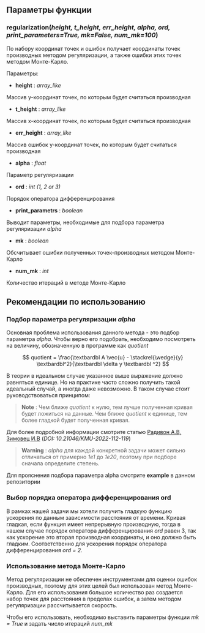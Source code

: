 
## Параметры функции

### regularization(*height, t_height, err_height, alpha, ord, print_parameters=True, mk=False, num_mk=100*)


По набору координат точек и ошибок получает координаты точек производных методом регуляризации, а также ошибки этих точек методом Монте-Карло.

Параметры:

+ **height** : *array_like*

Массив y-координат точек, по которым будет считаться производная

+ **t_height** : *array_like*

Массив x-координат точек, по которым будет считаться производная

+ **err_height** : *array_like*

Массив ошибок y-координат точек, по которым будет считаться производная

+ **alpha** : *float*

Параметр регуляризации

+ **ord** : *int (1, 2 or 3)*

Порядок оператора дифференцирования

+ **print_parametrs** : *boolean*

Выводит параметры, необходимые для подбора параметра регуляризации *alpha*

+ **mk** : *boolean*

Обсчитывает ошибки полученных точек-производных методом Монте-Карло

+ **num_mk** : *int*

Количество итераций в методе Монте-Карло

## Рекомендации по использованию

### Подбор параметра регуляризации *alpha*

Основная проблема использования данного метода - это подбор параметра *alpha*.
Чтобы верно его подобрать, необходимо посмотреть на величину, обозначенную в программе как *quotient*

$$ 
quotient = \frac{\textbardbl A \vec{u} - \stackrel{\wedge}{y} \textbardbl^2}{\textbardbl \delta y \textbardbl ^2}
$$

В теории в идеальном случае указанное выше выражение должно равняться единице. Но на практике часто сложно получить такой идеальный случай, а иногда даже невозможно. В таком случае стоит руководствоваться принципом: 

> **Note** :
Чем ближе *quotient* к нулю, тем лучше полученная кривая будет ложиться на данные. Чем ближе *quotient* к единице, тем более гладкой будет полученная кривая.

Для более подробной информации смотрите статью [Радивон А.В, Зимовец И.В](https://kmu.cosmos.ru/docs/2022/KMU-2022-Proceedings-v4.pdf) (*DOI: 10.21046/KMU-2022-112-119*)

> **Warning** :
> *alpha* для каждой конкретной задачи может сильно отличаться от примерно *1e1* до *1e20*, поэтому при подборе сначала определите степень.

Для прояснения подбора параметра alpha смотрите **example** в данном репозитории

### Выбор порядка оператора дифференцирования ord

В рамках нашей задачи мы хотели получить гладкую функцию ускорения по данным зависимости расстояния от времени. Кривая гладкая, если функция имеет непрерывную производную, тогда в нашем случае порядок оператора дифференцирования *ord* равен 3, так как ускорение это вторая производная координаты, и оно должно быть гладким. Соответственно для ускорения порядок оператора дифференцирования *ord = 2*.


### Использование метода Монте-Карло

Метод регуляризации не обеспечен инструментами для оценки ошибок производных, поэтому для этих целей был использован метод Монте-Карло. Для его использования большое количество раз создается набор точек для расстояния в пределах ошибок, а затем методом регуляризации рассчитывается скорость.

Чтобы его использовать, необходимо выставить параметры функции *mk = True* и задать число итераций *num_mk*



